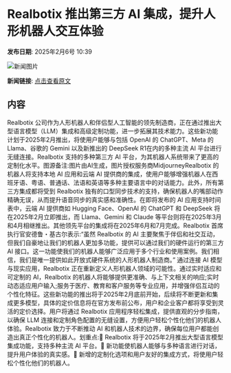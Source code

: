 # Realbotix 推出第三方 AI 集成，提升人形机器人交互体验

**发布日期**: 2025年2月6号 10:39

![新闻图片](https://pic.chinaz.com/picmap/202304171408567483_0.jpg)

**新闻链接**: [点击查看原文](https://www.aibase.com/zh/news/15099)

## 内容

Realbotix 公司作为人形机器人和伴侣型人工智能的领先制造商，正在通过推出大型语言模型（LLM）集成和高级定制功能，进一步拓展其技术能力。这些新功能计划于2025年2月推出，将使用户能够与包括 OpenAI 的 ChatGPT、Meta 的 Llama、谷歌的 Gemini 以及新推出的 DeepSeek R1在内的多种主流 AI 平台进行无缝连接。Realbotix 支持的多种第三方 AI 平台，为其机器人系统带来了更高的定制化水平。图源备注:图片由AI生成，图片授权服务商MidjourneyRealbotix 的机器人将支持本地 AI 应用和云端 AI 提供商的集成，使用户能够增强机器人在西班牙语、粤语、普通话、法语和英语等多种主要语言中的对话能力。此外，所有第三方集成都将受到 Realbotix 独有的口型同步技术的支持，确保机器人的嘴部动作精确无误，从而提升语音同步的真实感和准确性。在即将发布的 AI 应用支持时间表中，云端 AI 提供商如 Hugging Face、OpenAI 的 ChatGPT 和 DeepSeek 将在2025年2月立即推出，而 Llama、Gemini 和 Claude 等平台则将在2025年3月和4月相继推出。其他领先平台的集成将在2025年6月和7月完成。Realbotix 首席执行官安德鲁・基古尔表示:“虽然 Realbotix 的 AI 主要聚焦于伴侣和社交互动，但我们自豪地让我们的机器人更加多功能，提供可以通过我们的硬件运行的第三方 AI 接口。这一功能使我们的机器人能够广泛应用于多个行业和使用案例。我们相信，我们是唯一提供如此开放式硬件系统的人形机器人制造商。” 通过连接 AI 模型与现实应用，Realbotix 正在重新定义人形机器人领域的可能性。通过实时适应和可定制的 AI，Realbotix 的机器人将能够提供更准确、与上下文相关的响应;实时动态适应用户输入;服务于医疗、教育和客户服务等专业应用，并增强伴侣互动的个性化特征。这些新功能的推出将于2025年2月底前开始，后续将不断更新和集成更多模型，具体的定价信息将在官方发布前公布，用户和企业客户都将享受到灵活的定价选择。用户将通过 Realbotix 应用程序轻松集成，提供直观的分步指南，以确保 LLM 连接和定制角色配置的无缝设置，方便用户轻松个性化他们的机器人体验。Realbotix 致力于不断推动 AI 和机器人技术的边界，确保每位用户都能创造出真正个性化的机器人。划重点:🌟 Realbotix 将于2025年2月推出大型语言模型集成功能，支持多种主流 AI 平台。🤖 新功能使机器人能够与多种语言进行对话，提升用户体验的真实感。📅 新增的定制化选项和用户友好的集成方式，将使用户轻松个性化他们的机器人。
